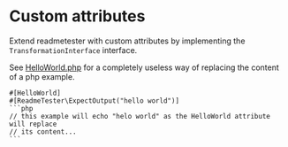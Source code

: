 # Custom attributes

Extend readmetester with custom attributes by implementing the
`TransformationInterface` interface.

See [HelloWorld.php](HelloWorld.php) for a completely useless way of replacing
the content of a  php example.

    #[HelloWorld]
    #[ReadmeTester\ExpectOutput("hello world")]
    ```php
    // this example will echo "helo world" as the HelloWorld attribute will replace
    // its content...
    ```
